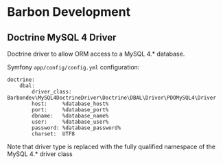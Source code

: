 Barbon Development
==================

Doctrine MySQL 4 Driver
-------------------------

Doctrine driver to allow ORM access to a MySQL 4.* database.

Symfony `app/config/config.yml` configuration:

    doctrine:
        dbal:
            driver_class: Barbondev\MySQL4DoctrineDriver\Doctrine\DBAL\Driver\PDOMySQL4\Driver
            host:     %database_host%
            port:     %database_port%
            dbname:   %database_name%
            user:     %database_user%
            password: %database_password%
            charset:  UTF8

Note that driver type is replaced with the fully qualified namespace of the MySQL 4.* driver class
